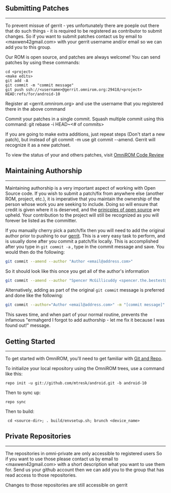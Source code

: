 ## Submitting Patches ##
------------------
To prevent missue of gerrit - yes unfortunately there are poeple
out there that do such things - it is required to be registered as
contributor to submit changes. So if you want to submit patches
contact us by email to <maxwen42gmail.com> with your gerrit
username and/or email so we can add you to this group.

Our ROM is open source, and patches are always welcome!
You can send patches by using these commands:

    cd <project>
    <make edits>
    git add -A
    git commit -m "commit message"
    git push ssh://<username>@gerrit.omnirom.org:29418/<project> HEAD:refs/for/android-10

Register at <gerrit.omnirom.org> and use the username that you registered there in the above command

Commit your patches in a single commit. Squash multiple commit using this command: git rebase -i HEAD~<# of commits>

If you are going to make extra additions, just repeat steps (Don't start a new patch), but instead of git commit -m
use git commit --amend. Gerrit will recognize it as a new patchset.

To view the status of your and others patches, visit [OmniROM Code Review](https://gerrit.omnirom.org)


## Maintaining Authorship ##
----------------------
Maintaining authorship is a very important aspect of working with Open Source code. If you wish to submit a patch/fix
from anywhere else (another ROM, project, etc.), it is imperative that you maintain the ownership of the person whose
work you are seeking to include. Doing so will ensure that credit is given where it is deserved, and the [prinicples of open source](http://opensource.org/docs/osd)
are upheld. Your contribution to the project will still be recognized as you will forever be listed as the committer.

If you manually cherry pick a patch/fix then you will need to add the original author prior to pushing to our [gerrit](https://gerrit.omnirom.org).
This is a very easy task to perform, and is usually done after you commit a patch/fix locally. This is accomplished
after you type in `git commit -a` , type in the commit message and save. You would then do the following:

```bash
git commit --amend --author "Author <email@address.com>"
```

So it should look like this once you get all of the author's information

```bash
git commit --amend --author "Spencer McGillicuddy <spencer.the.bestest@gmail.com>"
```

Alternatively, adding as part of the original `git commit` message is preferred and done like the following:

```bash
git commit --author="Author <email@address.com>" -m "[commit message]"
```

This saves time, and when part of your normal routine, prevents the infamous "ermahgerd I forgot to add authorship -
let me fix it because I was found out!" message.


## Getting Started ##
---------------

To get started with OmniROM, you'll need to get
familiar with [Git and Repo](https://source.android.com/source/using-repo.html).

To initialize your local repository using the OmniROM trees, use a command like this:

    repo init -u git://github.com/mtresk/android.git -b android-10

Then to sync up:

    repo sync

Then to build:

     cd <source-dir>; . build/envsetup.sh; brunch <device_name>

## Private Repositories ##
---------------

The repositories in omni-private are only accessible to registered users
So if you want to use those please contact us by email to <maxwen42gmail.com>
with a short description what you want to use them for. Send us your github
account then we can add you to the group that has read access to those
repositories.

Changes to those repositories are still accessible on gerrit 
